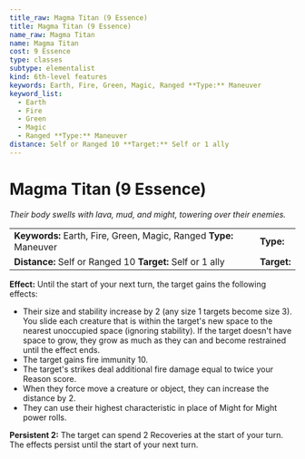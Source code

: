 ```yaml
---
title_raw: Magma Titan (9 Essence)
title: Magma Titan (9 Essence)
name_raw: Magma Titan
name: Magma Titan
cost: 9 Essence
type: classes
subtype: elementalist
kind: 6th-level features
keywords: Earth, Fire, Green, Magic, Ranged **Type:** Maneuver
keyword_list:
  - Earth
  - Fire
  - Green
  - Magic
  - Ranged **Type:** Maneuver
distance: Self or Ranged 10 **Target:** Self or 1 ally
---
```


# Magma Titan (9 Essence)

*Their body swells with lava, mud, and might, towering over their enemies.*

|                                                                    |             |
| :----------------------------------------------------------------- | :---------- |
| **Keywords:** Earth, Fire, Green, Magic, Ranged **Type:** Maneuver | **Type:**   |
| **Distance:** Self or Ranged 10 **Target:** Self or 1 ally         | **Target:** |

**Effect:** Until the start of your next turn, the target gains the following effects:

- Their size and stability increase by 2 (any size 1 targets become size 3). You slide each creature that is within the target's new space to the nearest unoccupied space (ignoring stability). If the target doesn't have space to grow, they grow as much as they can and become restrained until the effect ends.
- The target gains fire immunity 10.
- The target's strikes deal additional fire damage equal to twice your Reason score.
- When they force move a creature or object, they can increase the distance by 2.
- They can use their highest characteristic in place of Might for Might power rolls.

**Persistent 2:** The target can spend 2 Recoveries at the start of your turn. The effects persist until the start of your next turn.
